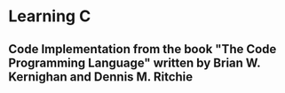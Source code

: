 # Learning C

## Code Implementation from the book "The Code Programming Language" written by Brian W. Kernighan and Dennis M. Ritchie
